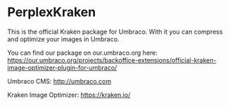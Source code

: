 # PerplexKraken
This is the official Kraken package for Umbraco. With it you can compress and optimize your images in Umbraco.

You can find our package on our.umbraco.org here: https://our.umbraco.org/projects/backoffice-extensions/official-kraken-image-optimizer-plugin-for-umbraco/

Umbraco CMS: http://umbraco.com

Kraken Image Optimizer: https://kraken.io/